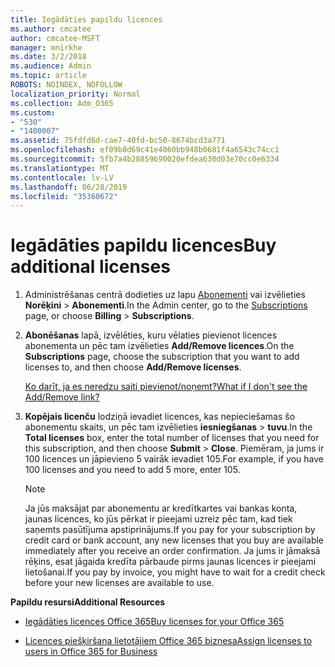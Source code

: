 ```yaml
---
title: Iegādāties papildu licences
ms.author: cmcatee
author: cmcatee-MSFT
manager: mnirkhe
ms.date: 3/2/2018
ms.audience: Admin
ms.topic: article
ROBOTS: NOINDEX, NOFOLLOW
localization_priority: Normal
ms.collection: Adm_O365
ms.custom:
- "530"
- "1400007"
ms.assetid: 75fdfd6d-cae7-40fd-bc50-8674bcd3a771
ms.openlocfilehash: ef09b8d69c41e4060bb948b0681f4a6543c74cc1
ms.sourcegitcommit: 5fb7a4b28859690020efdea630d03e70cc0e6334
ms.translationtype: MT
ms.contentlocale: lv-LV
ms.lasthandoff: 06/28/2019
ms.locfileid: "35360672"
---
```

# <a name="buy-additional-licenses"></a><span data-ttu-id="37900-102">Iegādāties papildu licences</span><span class="sxs-lookup"><span data-stu-id="37900-102">Buy additional licenses</span></span>

1. <span data-ttu-id="37900-103">Administrēšanas centrā dodieties uz lapu [Abonementi](https://go.microsoft.com/fwlink/p/?linkid=842054) vai izvēlieties **Norēķini** \> **Abonementi**.</span><span class="sxs-lookup"><span data-stu-id="37900-103">In the Admin center, go to the [Subscriptions](https://go.microsoft.com/fwlink/p/?linkid=842054) page, or choose **Billing** \> **Subscriptions**.</span></span>

2. <span data-ttu-id="37900-104">**Abonēšanas** lapā, izvēlēties, kuru vēlaties pievienot licences abonementa un pēc tam izvēlieties **Add/Remove licences**.</span><span class="sxs-lookup"><span data-stu-id="37900-104">On the **Subscriptions** page, choose the subscription that you want to add licenses to, and then choose **Add/Remove licenses**.</span></span>

    [<span data-ttu-id="37900-105">Ko darīt, ja es neredzu saiti pievienot/noņemt?</span><span class="sxs-lookup"><span data-stu-id="37900-105">What if I don't see the Add/Remove link?</span></span>](https://support.office.com/article/36081d8d-b3fa-4948-8c34-e217bba825e1#bkmk_no_link)

3. <span data-ttu-id="37900-106">**Kopējais licenču** lodziņā ievadiet licences, kas nepieciešamas šo abonementu skaits, un pēc tam izvēlieties **iesniegšanas** \> **tuvu**.</span><span class="sxs-lookup"><span data-stu-id="37900-106">In the **Total licenses** box, enter the total number of licenses that you need for this subscription, and then choose **Submit** \> **Close**.</span></span> <span data-ttu-id="37900-107">Piemēram, ja jums ir 100 licences un jāpievieno 5 vairāk ievadiet 105.</span><span class="sxs-lookup"><span data-stu-id="37900-107">For example, if you have 100 licenses and you need to add 5 more, enter 105.</span></span>

    > [!NOTE]
    > <span data-ttu-id="37900-108">Ja jūs maksājat par abonementu ar kredītkartes vai bankas konta, jaunas licences, ko jūs pērkat ir pieejami uzreiz pēc tam, kad tiek saņemts pasūtījuma apstiprinājums.</span><span class="sxs-lookup"><span data-stu-id="37900-108">If you pay for your subscription by credit card or bank account, any new licenses that you buy are available immediately after you receive an order confirmation.</span></span> <span data-ttu-id="37900-109">Ja jums ir jāmaksā rēķins, esat jāgaida kredīta pārbaude pirms jaunas licences ir pieejami lietošanai.</span><span class="sxs-lookup"><span data-stu-id="37900-109">If you pay by invoice, you might have to wait for a credit check before your new licenses are available to use.</span></span>
  
 <span data-ttu-id="37900-110">**Papildu resursi**</span><span class="sxs-lookup"><span data-stu-id="37900-110">**Additional Resources**</span></span>
  
- [<span data-ttu-id="37900-111">Iegādāties licences Office 365</span><span class="sxs-lookup"><span data-stu-id="37900-111">Buy licenses for your Office 365</span></span>](https://support.office.com/article/36081d8d-b3fa-4948-8c34-e217bba825e1)

- [<span data-ttu-id="37900-112">Licences piešķiršana lietotājiem Office 365 biznesa</span><span class="sxs-lookup"><span data-stu-id="37900-112">Assign licenses to users in Office 365 for Business</span></span>](https://support.office.com/article/997596b5-4173-4627-b915-36abac6786dc)
